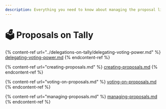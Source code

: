 ```yaml
---
description: Everything you need to know about managing the proposal lifecycle on Tally.
---
```


# 🗳 Proposals on Tally

{% content-ref url="../delegations-on-tally/delegating-voting-power.md" %}
[delegating-voting-power.md](../delegations-on-tally/delegating-voting-power.md)
{% endcontent-ref %}

{% content-ref url="creating-proposals.md" %}
[creating-proposals.md](creating-proposals.md)
{% endcontent-ref %}

{% content-ref url="voting-on-proposals.md" %}
[voting-on-proposals.md](voting-on-proposals.md)
{% endcontent-ref %}

{% content-ref url="managing-proposals.md" %}
[managing-proposals.md](managing-proposals.md)
{% endcontent-ref %}
